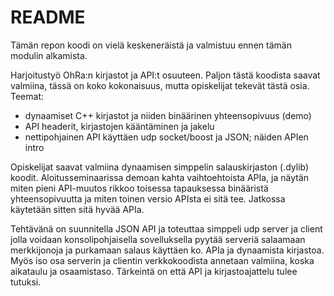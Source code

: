 # README #

Tämän repon koodi on vielä keskeneräistä ja valmistuu ennen tämän modulin alkamista.

Harjoitustyö OhRa:n kirjastot ja API:t osuuteen. Paljon tästä koodista saavat valmiina, tässä on koko kokonaisuus, mutta opiskelijat tekevät tästä osia. Teemat:
* dynaamiset C++ kirjastot ja niiden binäärinen yhteensopivuus (demo)
* API headerit, kirjastojen kääntäminen ja jakelu
* nettipohjainen API käyttäen udp socket/boost ja JSON; näiden APIen intro

Opiskelijat saavat valmiina dynaamisen simppelin salauskirjaston (.dylib) koodit. Aloitusseminaarissa demoan kahta vaihtoehtoista APIa, ja näytän miten pieni API-muutos rikkoo toisessa tapauksessa binääristä yhteensopivuutta ja miten toinen versio APIsta ei sitä tee. Jatkossa käytetään sitten sitä hyvää APIa.

Tehtävänä on suunnitella JSON API ja toteuttaa simppeli udp server ja client jolla voidaan konsolipohjaisella sovelluksella pyytää serveriä salaamaan merkkijonoja ja purkamaan salaus käyttäen ko. APIa ja dynaamista kirjastoa. Myös iso osa serverin ja clientin verkkokoodista annetaan valmiina, koska aikataulu ja osaamistaso. Tärkeintä on että API ja kirjastoajattelu tulee tutuksi.
